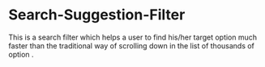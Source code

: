 # Search-Suggestion-Filter
This is a search filter which helps a user to find his/her target option much faster than the traditional way of scrolling down in the list of thousands of option .
